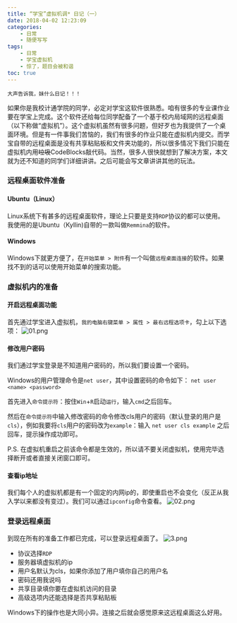 ```yaml
---
title: “学宝”虚拟机调* 日记（一）
date: 2018-04-02 12:23:09
categories: 
	- 日常
	- 随便写写
tags: 
	- 日常
	- 学宝虚拟机
	- 惊了，题目会被和谐
toc: true
---
```

`大声告诉我，妹什么日记！！！`

如果你是我校计通学院的同学，必定对学宝这软件很熟悉。咱有很多的专业课作业要在学宝上完成。这个软件还给每位同学配备了一个基于校内局域网的远程桌面（以下称做“虚拟机”）。这个虚拟机虽然有很多问题，但好歹也为我提供了一个桌面环境。但是有一件事我们苦恼的，我们有很多的作业只能在虚拟机内提交。而学宝自带的远程桌面是没有共享粘贴板和文件夹功能的，所以很多情况下我们只能在虚拟机内用~~垃圾~~CodeBlocks敲代码。当然，很多人很快就想到了解决方案，本文就为还不知道的同学们详细讲讲。之后可能会写文章讲讲其他的玩法。<!-- more -->

### 远程桌面软件准备
#### Ubuntu（Linux）
Linux系统下有甚多的远程桌面软件，理论上只要是支持`RDP`协议的都可以使用。我使用的是Ubuntu（Kyllin)自带的一款叫做`Remmina`的软件。

#### Windows
Windows下就更方便了，在`开始菜单 > 附件`有一个叫做`远程桌面连接`的软件。如果找不到的话可以使用开始菜单的搜索功能。


### 虚拟机内的准备
#### 开启远程桌面功能
首先通过学宝进入虚拟机，`我的电脑右键菜单 > 属性 > 最右远程选项卡`，勾上以下选项：
![01.png](https://i.yusa.me/KWsyvxJgeLaA.png)


#### 修改用户密码
我们通过学宝登录是不知道用户密码的，所以我们要设置一个密码。

Windows的用户管理命令是`net user`，其中设置密码的命令如下：
`net user <name> <password>`

首先进入`命令提示符`：按住`Win`+`R`启动`运行`，输入`cmd`之后回车。

然后在`命令提示符`中输入修改密码的命令修改cls用户的密码（默认登录的用户是`cls`），例如我要将`cls`用户的密码改为`example`：输入
`net user cls example`
之后回车，提示操作成功即可。

P.S. 在虚拟机重启之前该命令都是生效的，所以请不要关闭虚拟机，使用完毕选择断开或者直接关闭窗口即可。

#### 查看ip地址
我们每个人的虚拟机都是有一个固定的内网ip的，即使重启也不会变化（反正从我入学以来都没有变过）。我们可以通过`ipconfig`命令查看。
![02.png](https://i.yusa.me/lWSlvEB68xrX.png)

### 登录远程桌面
到现在所有的准备工作都已完成，可以登录远程桌面了。
![3.png](https://i.yusa.me/rqILX2r87M84.png)
* 协议选择`RDP`
* 服务器填虚拟机的ip
* 用户名默认为cls，如果你添加了用户填你自己的用户名
* 密码还用我说吗
* 共享目录填你要在虚拟机访问的目录
* 高级选项内还能选择是否共享粘贴板

Windows下的操作也是大同小异。连接之后就会感觉原来这远程桌面这么好用。